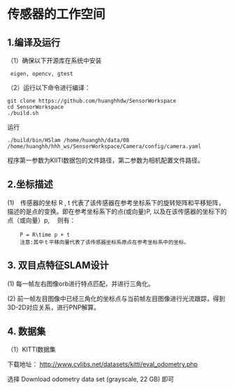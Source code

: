 # 传感器的工作空间

 ## 1.编译及运行
（1）确保以下开源库在系统中安装
 ```` 
  eigen, opencv, gtest
 ````

（2）运行以下命令进行编译：

````shell script
git clone https://github.com/huanghhdw/SensorWorkspace
cd SensorWorkspace
./build.sh
````
运行

````shell script
./build/bin/HSlam /home/huanghh/data/08 /home/huanghh/hhh_ws/SensorWorkspace/Camera/config/camera.yaml
````
  程序第一参数为KIITI数据包的文件路径，第二参数为相机配置文件路径。
  
  
 ## 2.坐标描述
(1)　传感器的坐标 R , t 代表了该传感器在参考坐标系下的旋转矩阵和平移矩阵，描述的是点的变换。即在参考坐标系下的点(或向量)P, 以及在该传感器的坐标下的点（或向量）p, 　则有：
```
	P = R\time p + t　 
    注意:其中ｔ平移向量代表了该传感器坐标系原点在参考坐标系中的坐标。
````
 
 ## 3. 双目点特征SLAM设计
 
(1) 每一帧左右图像orb进行特点匹配，并进行三角化。

(2) 前一帧左目图像中已经三角化的坐标点与当前帧左目图像进行光流跟踪，得到3D-2D对应关系，进行PNP解算。
 
 
 ## 4. 数据集
（1）KITTI数据集

下载地址：
http://www.cvlibs.net/datasets/kitti/eval_odometry.php

选择 Download odometry data set (grayscale, 22 GB) 即可





